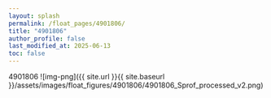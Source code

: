 ```yaml
---
layout: splash
permalink: /float_pages/4901806/
title: "4901806"
author_profile: false
last_modified_at: 2025-06-13
toc: false
---
```

 
4901806
![img-png]({{ site.url }}{{ site.baseurl }}/assets/images/float_figures/4901806/4901806_Sprof_processed_v2.png)
